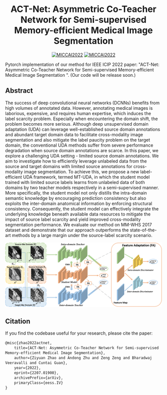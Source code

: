 

<div align="center">

# ACT-Net: Asymmetric Co-Teacher Network for Semi-supervised Memory-efficient Medical Image Segmentation

[![MICCAI2022](https://img.shields.io/badge/arXiv-2207.01900-blue)](https://arxiv.org/abs/2207.01900)
[![MICCAI2022](https://img.shields.io/badge/Conference-ICIP2022-green)](https://ieeexplore.ieee.org/document/9919170)



</div>

Pytorch implementation of our method for IEEE ICIP 2022 paper: "ACT-Net: Asymmetric Co-Teacher Network for Semi-supervised Memory-efficient Medical Image Segmentation
". (Our code will be release soon.)

## Abstract
The success of deep convolutional neural networks (DCNNs) benefits from high volumes of annotated data. However, annotating medical images is laborious, expensive, and requires human expertise, which induces the label scarcity problem. Especially when encountering the domain shift, the problem becomes more serious. Although deep unsupervised domain adaptation (UDA) can leverage well-established source domain annotations and abundant target domain data to facilitate cross-modality image segmentation and also mitigate the label paucity problem on the target domain, the conventional UDA methods suffer from severe performance degradation when source domain annotations are scarce. In this paper, we explore a challenging UDA setting - limited source domain annotations. We aim to investigate how to efficiently leverage unlabeled data from the source and target domains with limited source annotations for cross-modality image segmentation. To achieve this, we propose a new label-efficient UDA framework, termed MT-UDA, in which the student model trained with limited source labels learns from unlabeled data of both domains by two teacher models respectively in a semi-supervised manner. More specifically, the student model not only distills the intra-domain semantic knowledge by encouraging prediction consistency but also exploits the inter-domain anatomical information by enforcing structural consistency. Consequently, the student model can effectively integrate the underlying knowledge beneath available data resources to mitigate the impact of source label scarcity and yield improved cross-modality segmentation performance. We evaluate our method on MM-WHS 2017 dataset and demonstrate that our approach outperforms the state-of-the-art methods by a large margin under the source-label scarcity scenario.

<p align="center">
<img src="https://github.com/jacobzhaoziyuan/LE-UDA/blob/main/assets/archi_final.png" width="800">
</p>







## Citation
If you find the codebase useful for your research, please cite the paper:
```
@misc{zhao2022actnet,
    title={ACT-Net: Asymmetric Co-Teacher Network for Semi-supervised Memory-efficient Medical Image Segmentation},
    author={Ziyuan Zhao and Andong Zhu and Zeng Zeng and Bharadwaj Veeravalli and Cuntai Guan},
    year={2022},
    eprint={2207.01900},
    archivePrefix={arXiv},
    primaryClass={eess.IV}
}

```
